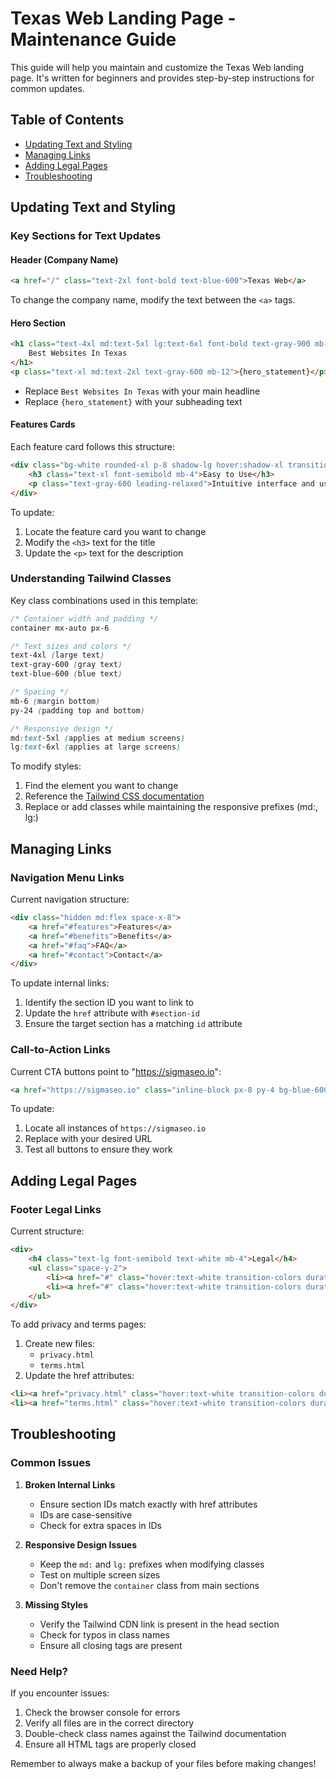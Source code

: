 # Texas Web Landing Page - Maintenance Guide

This guide will help you maintain and customize the Texas Web landing page. It's written for beginners and provides step-by-step instructions for common updates.

## Table of Contents
- [Updating Text and Styling](#updating-text-and-styling)
- [Managing Links](#managing-links)
- [Adding Legal Pages](#adding-legal-pages)
- [Troubleshooting](#troubleshooting)

## Updating Text and Styling

### Key Sections for Text Updates

#### Header (Company Name)
```html
<a href="/" class="text-2xl font-bold text-blue-600">Texas Web</a>
```
To change the company name, modify the text between the `<a>` tags.

#### Hero Section
```html
<h1 class="text-4xl md:text-5xl lg:text-6xl font-bold text-gray-900 mb-6 leading-tight">
    Best Websites In Texas
</h1>
<p class="text-xl md:text-2xl text-gray-600 mb-12">{hero_statement}</p>
```
- Replace `Best Websites In Texas` with your main headline
- Replace `{hero_statement}` with your subheading text

#### Features Cards
Each feature card follows this structure:
```html
<div class="bg-white rounded-xl p-8 shadow-lg hover:shadow-xl transition-shadow duration-300">
    <h3 class="text-xl font-semibold mb-4">Easy to Use</h3>
    <p class="text-gray-600 leading-relaxed">Intuitive interface and user-friendly design...</p>
</div>
```
To update:
1. Locate the feature card you want to change
2. Modify the `<h3>` text for the title
3. Update the `<p>` text for the description

### Understanding Tailwind Classes

Key class combinations used in this template:

```css
/* Container width and padding */
container mx-auto px-6

/* Text sizes and colors */
text-4xl (large text)
text-gray-600 (gray text)
text-blue-600 (blue text)

/* Spacing */
mb-6 (margin bottom)
py-24 (padding top and bottom)

/* Responsive design */
md:text-5xl (applies at medium screens)
lg:text-6xl (applies at large screens)
```

To modify styles:
1. Find the element you want to change
2. Reference the [Tailwind CSS documentation](https://tailwindcss.com/docs)
3. Replace or add classes while maintaining the responsive prefixes (md:, lg:)

## Managing Links

### Navigation Menu Links
Current navigation structure:
```html
<div class="hidden md:flex space-x-8">
    <a href="#features">Features</a>
    <a href="#benefits">Benefits</a>
    <a href="#faq">FAQ</a>
    <a href="#contact">Contact</a>
</div>
```

To update internal links:
1. Identify the section ID you want to link to
2. Update the `href` attribute with `#section-id`
3. Ensure the target section has a matching `id` attribute

### Call-to-Action Links
Current CTA buttons point to "https://sigmaseo.io":
```html
<a href="https://sigmaseo.io" class="inline-block px-8 py-4 bg-blue-600...">
```

To update:
1. Locate all instances of `https://sigmaseo.io`
2. Replace with your desired URL
3. Test all buttons to ensure they work

## Adding Legal Pages

### Footer Legal Links
Current structure:
```html
<div>
    <h4 class="text-lg font-semibold text-white mb-4">Legal</h4>
    <ul class="space-y-2">
        <li><a href="#" class="hover:text-white transition-colors duration-300">Privacy Policy</a></li>
        <li><a href="#" class="hover:text-white transition-colors duration-300">Terms of Service</a></li>
    </ul>
</div>
```

To add privacy and terms pages:
1. Create new files:
   - `privacy.html`
   - `terms.html`
2. Update the href attributes:
```html
<li><a href="privacy.html" class="hover:text-white transition-colors duration-300">Privacy Policy</a></li>
<li><a href="terms.html" class="hover:text-white transition-colors duration-300">Terms of Service</a></li>
```

## Troubleshooting

### Common Issues

1. **Broken Internal Links**
   - Ensure section IDs match exactly with href attributes
   - IDs are case-sensitive
   - Check for extra spaces in IDs

2. **Responsive Design Issues**
   - Keep the `md:` and `lg:` prefixes when modifying classes
   - Test on multiple screen sizes
   - Don't remove the `container` class from main sections

3. **Missing Styles**
   - Verify the Tailwind CDN link is present in the head section
   - Check for typos in class names
   - Ensure all closing tags are present

### Need Help?

If you encounter issues:
1. Check the browser console for errors
2. Verify all files are in the correct directory
3. Double-check class names against the Tailwind documentation
4. Ensure all HTML tags are properly closed

Remember to always make a backup of your files before making changes!